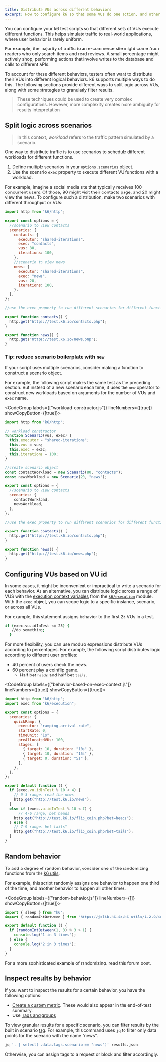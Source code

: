 ```yaml
---
title: Distribute VUs across different behaviors
excerpt: How to configure k6 so that some VUs do one action, and other VUs do another action
---
```


You can configure your k6 test scripts so that different sets of VUs execute different functions.
This helps simulate traffic to real-world applications, where user behavior is rarely uniform.

For example, the majority of traffic to an e-commerce site might come from readers who only search items and read reviews. A small percentage might actively shop, performing actions that involve writes to the database and calls to different APIs.

To account for these different behaviors, testers often want to distribute their VUs into different logical behaviors.
k6 supports multiple ways to do this.
The following sections provide different ways to split logic across VUs, along with some strategies to granularly filter results.

<Blockquote mod="note" title="Aim for simplicity">

These techniques could be used to create very complex configurations.
However, more complexity creates more ambiguity for results interpretation

</Blockquote>


## Split logic across scenarios

<Blockquote mod="note" title="">

In this context, _workload_ refers to the traffic pattern simulated by a scenario.

</Blockquote>


One way to distribute traffic is to use scenarios to schedule different workloads for different functions.
1. Define multiple scenarios in your `options.scenarios` object.
1. Use the scenario `exec` property to execute different VU functions with a workload.

For example, imagine a social media site that typically receives 100 concurrent users.
Of those, 80 might visit their contacts page, and 20 might view the news.
To configure such a distribution, make two scenarios with different throughput or VUs:

```javascript
import http from "k6/http";

export const options = {
  //scenario to view contacts
  scenarios: {
    contacts: {
      executor: "shared-iterations",
      exec: "contacts",
      vus: 80,
      iterations: 100,
    },
    //scenario to view news
    news: {
      executor: "shared-iterations",
      exec: "news",
      vus: 20,
      iterations: 100,
    },
  },
};

//use the exec property to run different scenarios for different functions

export function contacts() {
  http.get("https://test.k6.io/contacts.php");
}

export function news() {
  http.get("https://test.k6.io/news.php");
}
```

### Tip: reduce scenario boilerplate with `new`

If your script uses multiple scenarios, consider making a function to construct a scenario object.

For example, the following script makes the same test as the preceding section.
But instead of a new scenario each time, it uses the `new` operator to construct new workloads based on arguments for the number of VUs and `exec` name.

<Collapsible title="workload constructor" isOpen="" tag="">

<CodeGroup labels={["workload-constructor.js"]} lineNumbers={[true]} showCopyButton={[true]}>


```javascript
import http from "k6/http";

// workload constructor
function Scenario(vus, exec) {
  this.executor = "shared-iterations";
  this.vus = vus;
  this.exec = exec;
  this.iterations = 100;
}

//create scenario object
const contactWorkload = new Scenario(80, "contacts");
const newsWorkload = new Scenario(20, "news");

export const options = {
  //scenario to view contacts
  scenarios: {
    contactWorkload,
    newsWorkload,
  },
};

//use the exec property to run different scenarios for different functions

export function contacts() {
  http.get("https://test.k6.io/contacts.php");
}

export function news() {
  http.get("https://test.k6.io/news.php");
}

```
</CodeGroup>

</Collapsible>




## Configuring VUs based on VU id

In some cases, it might be inconvenient or impractical to write a scenario for each behavior.
As an alternative, you can distribute logic across a range of VUS with the [execution context variables](/using-k6/execution-context-variables) from the [`k6/execution`](https://k6.io/docs/javascript-api/k6-execution/) module.
With the `exec` object, you can scope logic to a specific instance, scenario, or across all VUs.

For example, this statement assigns behavior to the first 25 VUs in a test.

```bash
if (exec.vu.idInTest <= 25) {
   //do something;
  }
```


For more flexibility, you can use modulo expressions distribute VUs according to percentages.
For example, the following script distributes logic according to different user profiles:
- 40 percent of users check the news.
- 60 percent play a coinflip game.
   - Half bet `heads` and half bet `tails`.

<CodeGroup labels={["behavior-based-on-exec-context.js"]} lineNumbers={[true]} showCopyButton={[true]}>

```javascript
import http from "k6/http";
import exec from "k6/execution";

export const options = {
  scenarios: {
    quickRamp: {
      executor: "ramping-arrival-rate",
      startRate: 0,
      timeUnit: "1s",
      preAllocatedVUs: 100,
      stages: [
        { target: 10, duration: "10s" },
        { target: 10, duration: "15s" },
        { target: 0, duration: "5s" },
      ],
    },
  },
};

export default function () {
  if (exec.vu.idInTest % 10 < 4) {
    // 0-3 range, read the news
    http.get("http://test.k6.io/news");
  }
  else if (exec.vu.idInTest % 10 < 7) {
      // 4-6 range, bet heads
    http.get("http://test.k6.io/flip_coin.php?bet=heads");
  } else {
    // 7-9 range, bet tails"
    http.get("http://test.k6.io/flip_coin.php?bet=tails");
  }
}

```

</CodeGroup>

## Random behavior

To add a degree of random behavior, consider one of the randomizing functions from the [k6 utils](https://k6.io/docs/javascript-api/jslib/utils/).

For example, this script randomly assigns one behavior to happen one third of the time, and another behavior to happen all other times.

<CodeGroup labels={["random-behavior.js"]} lineNumbers={[]} showCopyButton={[true]}>

```javascript
import { sleep } from "k6";
import { randomIntBetween } from "https://jslib.k6.io/k6-utils/1.2.0/index.js";

export default function () {
  if (randomIntBetween(1, 3) % 3 > 1) {
    console.log("1 in 3 times");
  } else {
    console.log("2 in 3 times");
  }
}

```

</CodeGroup>

For a more sophisticated example of randomizing, read this [forum post](https://community.k6.io/t/how-to-distribute-vus-across-different-scenarios-with-k6/49/17).

## Inspect results by behavior

If you want to inspect the results for a certain behavior, you have the following options:

- [Create a custom metric](/using-k6/metrics/create-custom-metrics).
  These would also appear in the end-of-test summary.
- Use [Tags and groups](/using-k6/tags-and-groups)


To view granular results for a specific scenario, you can filter results by the built in scenario [tag](/using-k6/tags-and-groups).
For example, this command uses `jq` to filter only data points for the  scenario with the name "news".

```bash
jq '. | select( .data.tags.scenario == "news")' results.json
```

Otherwise, you can assign tags to a request or block and filter accordingly.
